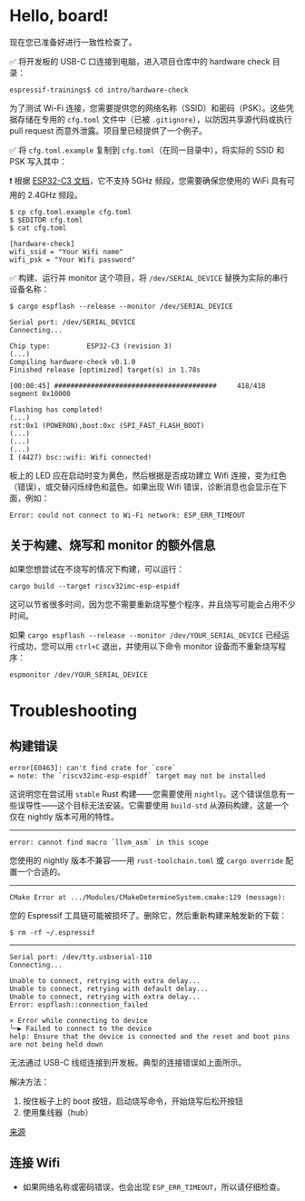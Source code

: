 # Hello, board!

现在您已准备好进行一致性检查了。

✅ 将开发板的 USB-C 口连接到电脑，进入项目仓库中的 hardware check 目录：

```console
espressif-trainings$ cd intro/hardware-check
```

为了测试 Wi-Fi 连接，您需要提供您的网络名称（SSID）和密码（PSK）。这些凭据存储在专用的 `cfg.toml` 文件中（已被 `.gitignore`），以防因共享源代码或执行 pull request 而意外泄露。项目里已经提供了一个例子。

✅ 将 `cfg.toml.example` 复制到 `cfg.toml`（在同一目录中），将实际的 SSID 和 PSK 写入其中：

❗️ 根据 [ESP32-C3 文档](https://www.espressif.com/en/news/ESP32-C3_Wi-Fi_Certified#:~:text=ESP32%2DC3%20is%20a%20safe,wide%20range%20of%20IoT%20applications)，它不支持 5GHz 频段，您需要确保您使用的 WiFi 具有可用的 2.4GHz 频段。

```console
$ cp cfg.toml.example cfg.toml
$ $EDITOR cfg.toml
$ cat cfg.toml

[hardware-check]
wifi_ssid = "Your Wifi name"
wifi_psk = "Your Wifi password" 
```


✅ 构建、运行并 monitor 这个项目，将 `/dev/SERIAL_DEVICE` 替换为实际的串行设备名称：

```console
$ cargo espflash --release --monitor /dev/SERIAL_DEVICE

Serial port: /dev/SERIAL_DEVICE
Connecting...

Chip type:         ESP32-C3 (revision 3)
(...)
Compiling hardware-check v0.1.0
Finished release [optimized] target(s) in 1.78s

[00:00:45] ########################################     418/418     segment 0x10000

Flashing has completed!
(...)
rst:0x1 (POWERON),boot:0xc (SPI_FAST_FLASH_BOOT)
(...)
(...)
(...)
I (4427) bsc::wifi: Wifi connected!
```

板上的 LED 应在启动时变为黄色，然后根据是否成功建立 Wifi 连接，变为红色（错误），或交替闪烁绿色和蓝色。如果出现 Wifi 错误，诊断消息也会显示在下面，例如：

```console
Error: could not connect to Wi-Fi network: ESP_ERR_TIMEOUT
```

## 关于构建、烧写和 monitor 的额外信息

如果您想尝试在不烧写的情况下构建，可以运行：

 ```console
 cargo build --target riscv32imc-esp-espidf
 ```
这可以节省很多时间，因为您不需要重新烧写整个程序，并且烧写可能会占用不少时间。


如果 `cargo espflash --release --monitor /dev/YOUR_SERIAL_DEVICE` 已经运行成功，您可以用 `ctrl+C` 退出，并使用以下命令 monitor 设备而不重新烧写程序：

```console
espmonitor /dev/YOUR_SERIAL_DEVICE
```


# Troubleshooting

## 构建错误

```console
error[E0463]: can't find crate for `core`
= note: the `riscv32imc-esp-espidf` target may not be installed
```

这说明您在尝试用 `stable` Rust 构建——您需要使用 `nightly`。这个错误信息有一些误导性——这个目标无法安装。它需要使用 `build-std` 从源码构建，这是一个仅在 nightly 版本可用的特性。

---

```console
error: cannot find macro `llvm_asm` in this scope
```

您使用的 nightly 版本不兼容——用 `rust-toolchain.toml` 或 `cargo override` 配置一个合适的。

---

```console
CMake Error at .../Modules/CMakeDetermineSystem.cmake:129 (message):
```

您的 Espressif 工具链可能被损坏了。删除它，然后重新构建来触发新的下载：

```console
$ rm -rf ~/.espressif
```
---

 ```console
Serial port: /dev/tty.usbserial-110
Connecting...

Unable to connect, retrying with extra delay...
Unable to connect, retrying with default delay...
Unable to connect, retrying with extra delay...
Error: espflash::connection_failed

× Error while connecting to device
╰─▶ Failed to connect to the device
help: Ensure that the device is connected and the reset and boot pins are not being held down
 ```

无法通过 USB-C 线缆连接到开发板。典型的连接错误如上面所示。


解决方法：
1. 按住板子上的 boot 按钮，启动烧写命令，开始烧写后松开按钮
2. 使用集线器（hub）

[来源](https://georgik.rocks/unable-to-flash-esp32-with-these-usb-c-cables/)

## 连接 Wifi

- 如果网络名称或密码错误，也会出现 `ESP_ERR_TIMEOUT`，所以请仔细检查。